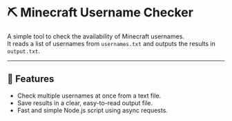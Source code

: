 # ⛏️ Minecraft Username Checker

A simple tool to check the availability of Minecraft usernames.  
It reads a list of usernames from `usernames.txt` and outputs the results in `output.txt`.

---

## 🚀 Features
- Check multiple usernames at once from a text file.
- Save results in a clear, easy-to-read output file.
- Fast and simple Node.js script using async requests.
